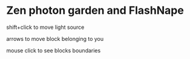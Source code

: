 Zen photon garden and FlashNape
=================
shift+click to move light source

arrows to move block belonging to you

mouse click to see blocks boundaries

